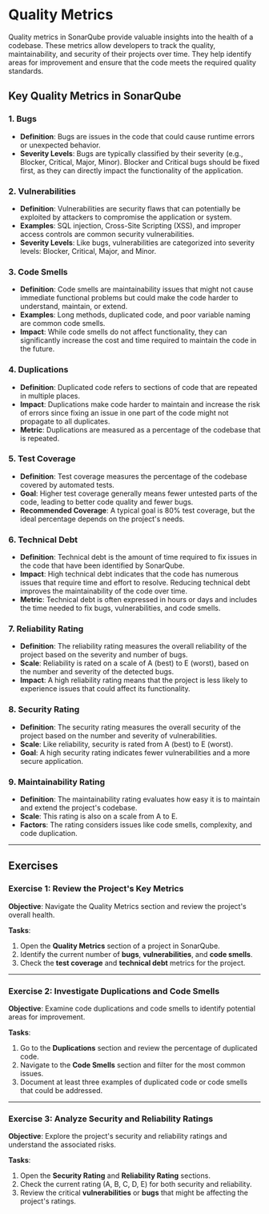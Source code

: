 # Quality Metrics

Quality metrics in SonarQube provide valuable insights into the health of a 
codebase. These metrics allow developers to track the quality, 
maintainability, and security of their projects over time. They help 
identify areas for improvement and ensure that the code meets the required 
quality standards.    

## Key Quality Metrics in SonarQube

### 1. Bugs

- **Definition**: Bugs are issues in the code that could cause runtime 
  errors or unexpected behavior.
- **Severity Levels**: Bugs are typically classified by their severity (e.g.,
  Blocker, Critical, Major, Minor). Blocker and Critical bugs should be 
  fixed first, as they can directly impact the functionality of the 
  application.  

### 2. Vulnerabilities

- **Definition**: Vulnerabilities are security flaws that can potentially 
  be exploited by attackers to compromise the application or system.
- **Examples**: SQL injection, Cross-Site Scripting (XSS), and improper 
  access controls are common security vulnerabilities.
- **Severity Levels**: Like bugs, vulnerabilities are categorized into 
  severity levels: Blocker, Critical, Major, and Minor. 

### 3. Code Smells

- **Definition**: Code smells are maintainability issues that might not 
  cause immediate functional problems but could make the code harder to 
  understand, maintain, or extend.
- **Examples**: Long methods, duplicated code, and poor variable naming are 
  common code smells.
- **Impact**: While code smells do not affect functionality, they can 
  significantly increase the cost and time required to maintain the code in 
  the future.  

### 4. Duplications

- **Definition**: Duplicated code refers to sections of code that are 
  repeated in multiple places.
- **Impact**: Duplications make code harder to maintain and increase the 
  risk of errors since fixing an issue in one part of the code might not 
  propagate to all duplicates.
- **Metric**: Duplications are measured as a percentage of the codebase 
  that is repeated. 

### 5. Test Coverage

- **Definition**: Test coverage measures the percentage of the codebase 
  covered by automated tests.
- **Goal**: Higher test coverage generally means fewer untested parts of 
  the code, leading to better code quality and fewer bugs.
- **Recommended Coverage**: A typical goal is 80% test coverage, but the 
  ideal percentage depends on the project's needs.  

### 6. Technical Debt

- **Definition**: Technical debt is the amount of time required to fix 
  issues in the code that have been identified by SonarQube.
- **Impact**: High technical debt indicates that the code has numerous 
  issues that require time and effort to resolve. Reducing technical debt 
  improves the maintainability of the code over time.
- **Metric**: Technical debt is often expressed in hours or days and 
  includes the time needed to fix bugs, vulnerabilities, and code smells. 

### 7. Reliability Rating

- **Definition**: The reliability rating measures the overall reliability 
  of the project based on the severity and number of bugs.
- **Scale**: Reliability is rated on a scale of A (best) to E (worst), 
  based on the number and severity of the detected bugs.
- **Impact**: A high reliability rating means that the project is less 
  likely to experience issues that could affect its functionality. 

### 8. Security Rating

- **Definition**: The security rating measures the overall security of the 
  project based on the number and severity of vulnerabilities.
- **Scale**: Like reliability, security is rated from A (best) to E (worst).
- **Goal**: A high security rating indicates fewer vulnerabilities and a 
  more secure application. 

### 9. Maintainability Rating

- **Definition**: The maintainability rating evaluates how easy it is to 
  maintain and extend the project's codebase.
- **Scale**: This rating is also on a scale from A to E.
- **Factors**: The rating considers issues like code smells, complexity, 
  and code duplication. 

---

## Exercises

### Exercise 1: Review the Project's Key Metrics

**Objective**: 
Navigate the Quality Metrics section and review the project's overall health.

**Tasks**:
1. Open the **Quality Metrics** section of a project in SonarQube.
2. Identify the current number of **bugs**, **vulnerabilities**, 
   and **code smells**.
3. Check the **test coverage** and **technical debt** metrics for the project.

---

### Exercise 2: Investigate Duplications and Code Smells

**Objective**: 
Examine code duplications and code smells to identify potential areas for 
improvement. 

**Tasks**:
1. Go to the **Duplications** section and review the percentage of duplicated code.
2. Navigate to the **Code Smells** section and filter for the most common issues.
3. Document at least three examples of duplicated code or code smells that 
   could be addressed. 

---

### Exercise 3: Analyze Security and Reliability Ratings

**Objective**: 
Explore the project's security and reliability ratings and understand the 
associated risks. 

**Tasks**:
1. Open the **Security Rating** and **Reliability Rating** sections.
2. Check the current rating (A, B, C, D, E) for both security and reliability.
3. Review the critical **vulnerabilities** or **bugs** that might be 
   affecting the project's ratings. 
